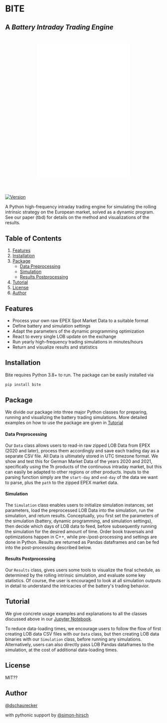 # BITE
## A _Battery Intraday Trading Engine_

<h1 align="center">
<img src="docs/assets/bite_logo.png" width="300">
</h1><br>

[![Version](https://travis-ci.org/joemccann/dillinger.svg?branch=master)](https://travis-ci.org/joemccann/dillinger)

A Python high-frequency intraday trading engine for simulating the rolling intrinsic strategy on the European market, solved as a dynamic program. See our paper (tbd) for details on the method and visualizations of the results.

## Table of Contents

 1. [Features](#Features)
 2. [Installation](#subheading-2)
 3. [Package](#sub-heading-3)
    - [Data Preprocessing](#sub-heading-3)
    - [Simulation](#sub-heading-3)
    - [Results Postprocessing](#sub-heading-3)
 4. [Tutorial](#tutorial)
 5. [License](#license)
 6. [Author](#author)


## Features

- Process your own raw EPEX Spot Market Data to a suitable format
- Define battery and simulation settings
- Adapt the parameters of the dynamic programming optimization
- React to every single LOB update on the exchange
- Run yearly high-frequency trading simulations in minutes/hours
- Return and visualize results and statistics

## Installation

Bite requires Python 3.8+ to run.
The package can be easily installed via

```sh
pip install bite
```




## Package

We divide our package into three major Python classes for preparing, running and visualizing the battery trading simulations. More detailed examples on how to use the package are given in [Tutorial](##tutorial)

#### Data Preprocessing

Our `Data` class allows users to read-in raw zipped LOB Data from EPEX (2020 and later), process them accordingly and save each trading day as a separate CSV file. All Data is ultimately stored in UTC timezone format.
We show and test this for German Market Data of the years 2020 and 2021, specifically using the 1h products of the continuous intraday market, but this can easily be adapted to other regions or other products.
Inputs to the parsing function simply are the `start-day` and `end-day` of the data we want to parse, plus the `path` to the zipped EPEX market data.

#### Simulation
The `Simulation` class enables users to initialize simulation instances, set parameters, load the preprocessed LOB Data into the simulation, run the simulation, and return results.
Conceptually, you first set the parameters of the simulation (battery, dynamic programming, and simulation settings), then decide which days of LOB data to feed, before subsequently running the simulation for the desired amount of time. Order book traversals and optimizations happen in C++, while pre-/post-processing and settings are done in Python. Results are returned as Pandas dataframes and can be fed into the post-processing described below.

#### Results Postprocessing

Our `Results` class, gives users some tools to visualize the final schedule, as determined by the rolling intrinsic simulation, and evaluate some key statistics. Of course, the user is encouraged to look at all simulation outputs in detail to understand the intricacies of the battery's trading behavior.

## Tutorial

We give concrete usage examples and explanations to all the classes discussed above in our [Jupyter Notebook](../blob/master/LICENSE).

To reduce data-loading times, we encourage users to follow the flow of first creating LOB data CSV files with our `Data` class, but then creating LOB data binaries with our `Simulation` class, before running any simulations. Alternatively, users can also directly pass LOB Pandas dataframes to the simulation, at the cost of additional data-loading times.

## License

MIT??

## Author

[@dschaurecker](https://github.com/dschaurecker)

with pythonic support by [@simon-hirsch](https://github.com/simon-hirsch)

[//]: # (These are reference links used in the body of this note and get stripped out when the markdown processor does its job. There is no need to format nicely because it shouldn't be seen. Thanks SO - http://stackoverflow.com/questions/4823468/store-comments-in-markdown-syntax)

   [dill]: <https://github.com/joemccann/dillinger>
   [git-repo-url]: <https://github.com/joemccann/dillinger.git>
   [john gruber]: <http://daringfireball.net>
   [df1]: <http://daringfireball.net/projects/markdown/>
   [markdown-it]: <https://github.com/markdown-it/markdown-it>
   [Ace Editor]: <http://ace.ajax.org>
   [node.js]: <http://nodejs.org>
   [Twitter Bootstrap]: <http://twitter.github.com/bootstrap/>
   [jQuery]: <http://jquery.com>
   [@tjholowaychuk]: <http://twitter.com/tjholowaychuk>
   [express]: <http://expressjs.com>
   [AngularJS]: <http://angularjs.org>
   [Gulp]: <http://gulpjs.com>

   [PlDb]: <https://github.com/joemccann/dillinger/tree/master/plugins/dropbox/README.md>
   [PlGh]: <https://github.com/joemccann/dillinger/tree/master/plugins/github/README.md>
   [PlGd]: <https://github.com/joemccann/dillinger/tree/master/plugins/googledrive/README.md>
   [PlOd]: <https://github.com/joemccann/dillinger/tree/master/plugins/onedrive/README.md>
   [PlMe]: <https://github.com/joemccann/dillinger/tree/master/plugins/medium/README.md>
   [PlGa]: <https://github.com/RahulHP/dillinger/blob/master/plugins/googleanalytics/README.md>
